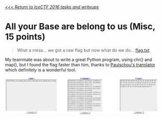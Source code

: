 _[<<< Return to IceCTF 2016 tasks and writeups](/2016-icectf)_
# All your Base are belong to us (Misc, 15 points)

>What a mess... we got a raw flag but now what do we do... [flag.txt](flag.txt)

My teammate was about to write a great Python program, using chr() and map(), but I found the flag faster than him, thanks to [Paulschou's translator](https://paulschou.com/tools/xlate/) which definitely is a wonderful tool.

![Affichage de l'image all-your-base.png](all-your-base.png)
